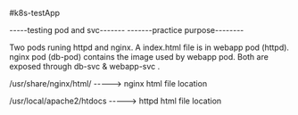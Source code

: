 #k8s-testApp


-----testing pod and svc-------
-------practice purpose--------

Two pods runing httpd and nginx.
A index.html file is in webapp pod (httpd).
nginx pod (db-pod) contains the image used by webapp pod.
Both are exposed through db-svc & webapp-svc .


/usr/share/nginx/html/ -----> nginx html file location

/usr/local/apache2/htdocs -----> httpd html file location



